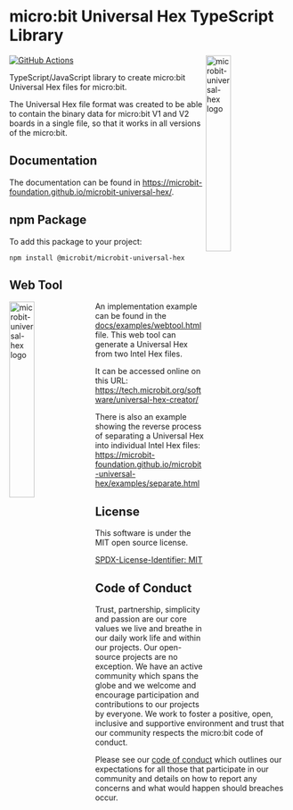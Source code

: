 # micro:bit Universal Hex TypeScript Library

<img width="30%" alt="microbit-universal-hex logo" src="docs/img/microbit-uh-logo.png" align="right">

[![GitHub Actions](https://github.com/microbit-foundation/microbit-universal-hex/actions/workflows/build.yml/badge.svg)](https://github.com/microbit-foundation/microbit-universal-hex/actions/workflows/build.yml)

TypeScript/JavaScript library to create micro:bit Universal Hex files for
micro:bit.

The Universal Hex file format was created to be able to contain the binary data
for micro:bit V1 and V2 boards in a single file, so that it works in all
versions of the micro:bit.

## Documentation

The documentation can be found in
https://microbit-foundation.github.io/microbit-universal-hex/.

## npm Package

To add this package to your project:

```
npm install @microbit/microbit-universal-hex
```

## Web Tool

<img width="30%" alt="microbit-universal-hex logo" src="docs/img/web-tool-screenshot.png" align="left">

An implementation example can be found in the
[docs/examples/webtool.html](docs/examples/webtool.html) file. This web tool can
generate a Universal Hex from two Intel Hex files.

It can be accessed online on this URL:
https://tech.microbit.org/software/universal-hex-creator/

There is also an example showing the reverse process of separating a Universal
Hex into individual Intel Hex files:
https://microbit-foundation.github.io/microbit-universal-hex/examples/separate.html

## License

This software is under the MIT open source license.

[SPDX-License-Identifier: MIT](LICENSE.md)

## Code of Conduct

Trust, partnership, simplicity and passion are our core values we live and
breathe in our daily work life and within our projects. Our open-source projects
are no exception. We have an active community which spans the globe and we
welcome and encourage participation and contributions to our projects by
everyone. We work to foster a positive, open, inclusive and supportive
environment and trust that our community respects the micro:bit code of conduct.

Please see our [code of conduct](https://microbit.org/safeguarding/) which
outlines our expectations for all those that participate in our community and
details on how to report any concerns and what would happen should breaches
occur.
